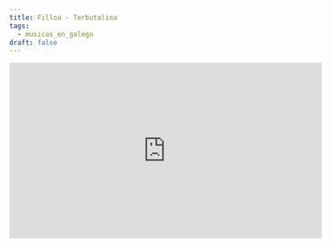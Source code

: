 ```yaml
---
title: Filloa - Terbutalina
tags:
  - musicas_en_galego
draft: false
---
```

<iframe width="560" height="315" src="https://www.youtube.com/embed/y3em4bfiqeU" title="YouTube video player" frameborder="0" allow="accelerometer; autoplay; clipboard-write; encrypted-media; gyroscope; picture-in-picture" allowfullscreen></iframe>